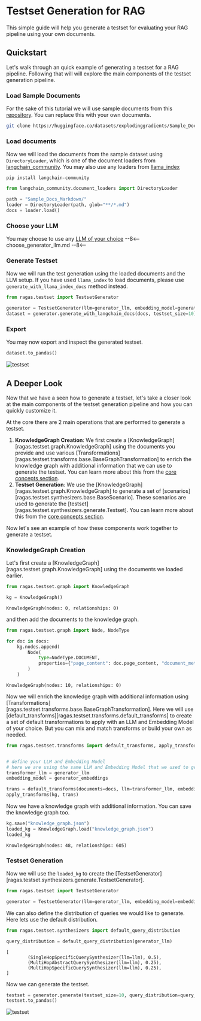# Testset Generation for RAG

This simple guide will help you generate a testset for evaluating your RAG pipeline using your own documents.

## Quickstart
Let's walk through an quick example of generating a testset for a RAG pipeline. Following that will will explore the main components of the testset generation pipeline.

### Load Sample Documents

For the sake of this tutorial we will use sample documents from this [repository](https://huggingface.co/datasets/explodinggradients/Sample_Docs_Markdown). You can replace this with your own documents.

```bash
git clone https://huggingface.co/datasets/explodinggradients/Sample_Docs_Markdown
```

### Load documents

Now we will load the documents from the sample dataset using `DirectoryLoader`, which is one of the document loaders from [langchain_community](https://python.langchain.com/docs/concepts/document_loaders/). You may also use any loaders from [llama_index](https://docs.llamaindex.ai/en/stable/understanding/loading/llamahub/)

```shell
pip install langchain-community
```

```python
from langchain_community.document_loaders import DirectoryLoader

path = "Sample_Docs_Markdown/"
loader = DirectoryLoader(path, glob="**/*.md")
docs = loader.load()
```

### Choose your LLM

You may choose to use any [LLM of your choice](../howtos/customizations/customize_models.md)
--8<--
choose_generator_llm.md
--8<--

### Generate Testset

Now we will run the test generation using the loaded documents and the LLM setup. If you have used `llama_index` to load documents, please use `generate_with_llama_index_docs` method instead.

```python
from ragas.testset import TestsetGenerator

generator = TestsetGenerator(llm=generator_llm, embedding_model=generator_embeddings)
dataset = generator.generate_with_langchain_docs(docs, testset_size=10)
```

### Export

You may now export and inspect the generated testset.

```python
dataset.to_pandas()
```

![testset](./testset_output.png)


## A Deeper Look

Now that we have a seen how to generate a testset, let's take a closer look at the main components of the testset generation pipeline and how you can quickly customize it.

At the core there are 2 main operations that are performed to generate a testset.

1. **KnowledgeGraph Creation**: We first create a [KnowledgeGraph][ragas.testset.graph.KnowledgeGraph] using the documents you provide and use various [Transformations][ragas.testset.transforms.base.BaseGraphTransformation] to enrich the knowledge graph with additional information that we can use to generate the testset. You can learn more about this from the [core concepts section](../concepts/test_data_generation/rag.md#knowledge-graph-creation).
2. **Testset Generation**: We use the [KnowledgeGraph][ragas.testset.graph.KnowledgeGraph] to generate a set of [scenarios][ragas.testset.synthesizers.base.BaseScenario]. These scenarios are used to generate the [testset][ragas.testset.synthesizers.generate.Testset]. You can learn more about this from the [core concepts section](../concepts/test_data_generation/rag.md#scenario-generation).

Now let's see an example of how these components work together to generate a testset.

### KnowledgeGraph Creation

Let's first create a [KnowledgeGraph][ragas.testset.graph.KnowledgeGraph] using the documents we loaded earlier.

```python
from ragas.testset.graph import KnowledgeGraph

kg = KnowledgeGraph()
```
```
KnowledgeGraph(nodes: 0, relationships: 0)
```

and then add the documents to the knowledge graph.

```python
from ragas.testset.graph import Node, NodeType

for doc in docs:
    kg.nodes.append(
        Node(
            type=NodeType.DOCUMENT,
            properties={"page_content": doc.page_content, "document_metadata": doc.metadata}
        )
    )
```
```
KnowledgeGraph(nodes: 10, relationships: 0)
```

Now we will enrich the knowledge graph with additional information using [Transformations][ragas.testset.transforms.base.BaseGraphTransformation]. Here we will use [default_transforms][ragas.testset.transforms.default_transforms] to create a set of default transformations to apply with an LLM and Embedding Model of your choice. 
But you can mix and match transforms or build your own as needed.

```python
from ragas.testset.transforms import default_transforms, apply_transforms


# define your LLM and Embedding Model
# here we are using the same LLM and Embedding Model that we used to generate the testset
transformer_llm = generator_llm
embedding_model = generator_embeddings

trans = default_transforms(documents=docs, llm=transformer_llm, embedding_model=embedding_model)
apply_transforms(kg, trans)
```

Now we have a knowledge graph with additional information. You can save the knowledge graph too.

```python
kg.save("knowledge_graph.json")
loaded_kg = KnowledgeGraph.load("knowledge_graph.json")
loaded_kg
```
```
KnowledgeGraph(nodes: 48, relationships: 605)
```

### Testset Generation

Now we will use the `loaded_kg` to create the [TestsetGenerator][ragas.testset.synthesizers.generate.TestsetGenerator].

```python
from ragas.testset import TestsetGenerator

generator = TestsetGenerator(llm=generator_llm, embedding_model=embedding_model, knowledge_graph=loaded_kg)
```

We can also define the distribution of queries we would like to generate. Here lets use the default distribution.

```python
from ragas.testset.synthesizers import default_query_distribution

query_distribution = default_query_distribution(generator_llm)
```
```
[
        (SingleHopSpecificQuerySynthesizer(llm=llm), 0.5),
        (MultiHopAbstractQuerySynthesizer(llm=llm), 0.25),
        (MultiHopSpecificQuerySynthesizer(llm=llm), 0.25),
]
```

Now we can generate the testset.

```python
testset = generator.generate(testset_size=10, query_distribution=query_distribution)
testset.to_pandas()
```

![testset](./testset_output.png)
